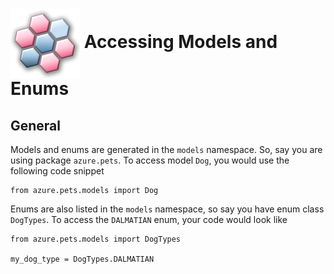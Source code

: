 # <img align="center" src="../images/logo.png">  Accessing Models and Enums

## General

Models and enums are generated in the `models` namespace. So, say you are using package `azure.pets`. To access model `Dog`, you would use the following code
snippet

```
from azure.pets.models import Dog
```

Enums are also listed in the `models` namespace, so say you have enum class `DogTypes`. To access the `DALMATIAN` enum, your code would look like

```
from azure.pets.models import DogTypes

my_dog_type = DogTypes.DALMATIAN
```
